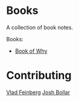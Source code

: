 # Books

A collection of book notes.

Books:

* [Book of Why](book-of-why/)

# Contributing
[Vlad Feinberg](https://github.com/vlad17)
[Josh Bollar](https://github.com/JoshBollar)
